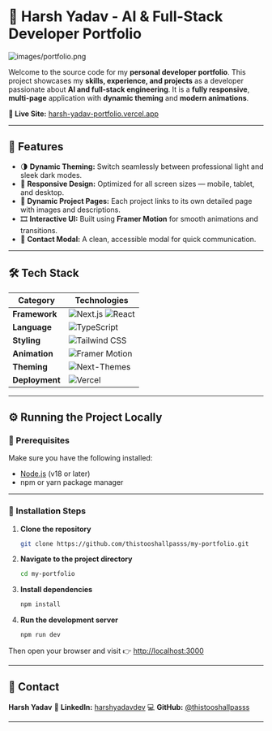 
# 💼 Harsh Yadav - AI & Full-Stack Developer Portfolio

![images/portfolio.png](https://my-portfolio-amdo9s30y-harsh-yadavs-projects-fe403f4d.vercel.app/images/project-clarity-ai.png)

Welcome to the source code for my **personal developer portfolio**.
This project showcases my **skills, experience, and projects** as a developer passionate about **AI and full-stack engineering**.
It is a **fully responsive**, **multi-page** application with **dynamic theming** and **modern animations**.

**🔗 Live Site:** [harsh-yadav-portfolio.vercel.app](https://my-portfolio-amdo9s30y-harsh-yadavs-projects-fe403f4d.vercel.app/)

---

## 🚀 Features

* 🌗 **Dynamic Theming:** Switch seamlessly between professional light and sleek dark modes.
* 📱 **Responsive Design:** Optimized for all screen sizes — mobile, tablet, and desktop.
* 🧩 **Dynamic Project Pages:** Each project links to its own detailed page with images and descriptions.
* 🎞️ **Interactive UI:** Built using **Framer Motion** for smooth animations and transitions.
* 💬 **Contact Modal:** A clean, accessible modal for quick communication.

---

## 🛠️ Tech Stack

| Category       | Technologies                                                                                                                                                                                                       |
| -------------- | ------------------------------------------------------------------------------------------------------------------------------------------------------------------------------------------------------------------ |
| **Framework**  | ![Next.js](https://img.shields.io/badge/Next.js-000000?style=for-the-badge\&logo=nextdotjs\&logoColor=white) ![React](https://img.shields.io/badge/React-20232A?style=for-the-badge\&logo=react\&logoColor=61DAFB) |
| **Language**   | ![TypeScript](https://img.shields.io/badge/TypeScript-3178C6?style=for-the-badge\&logo=typescript\&logoColor=white)                                                                                                |
| **Styling**    | ![Tailwind CSS](https://img.shields.io/badge/Tailwind_CSS-06B6D4?style=for-the-badge\&logo=tailwindcss\&logoColor=white)                                                                                           |
| **Animation**  | ![Framer Motion](https://img.shields.io/badge/Framer_Motion-0055FF?style=for-the-badge\&logo=framer\&logoColor=white)                                                                                              |
| **Theming**    | ![Next-Themes](https://img.shields.io/badge/next--themes-3178C6?style=for-the-badge)                                                                                                                               |
| **Deployment** | ![Vercel](https://img.shields.io/badge/Vercel-000000?style=for-the-badge\&logo=vercel\&logoColor=white)                                                                                                            |

---

## ⚙️ Running the Project Locally

### 🧩 Prerequisites

Make sure you have the following installed:

* [Node.js](https://nodejs.org/) (v18 or later)
* npm or yarn package manager

---

### 🧭 Installation Steps

1. **Clone the repository**

   ```bash
   git clone https://github.com/thistooshallpasss/my-portfolio.git
   ```

2. **Navigate to the project directory**

   ```bash
   cd my-portfolio
   ```

3. **Install dependencies**

   ```bash
   npm install
   ```

4. **Run the development server**

   ```bash
   npm run dev
   ```

Then open your browser and visit 👉 [http://localhost:3000](http://localhost:3000)

---

## 👤 Contact

**Harsh Yadav**
💼 **LinkedIn:** [harshyadavdev](https://www.linkedin.com/in/harshyadavdev/)
💻 **GitHub:** [@thistooshallpasss](https://github.com/thistooshallpasss)

---
